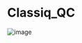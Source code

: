 # Classiq_QC

![image](https://github.com/user-attachments/assets/bb1f5507-76c0-4036-abc5-3757bcc54a68)
